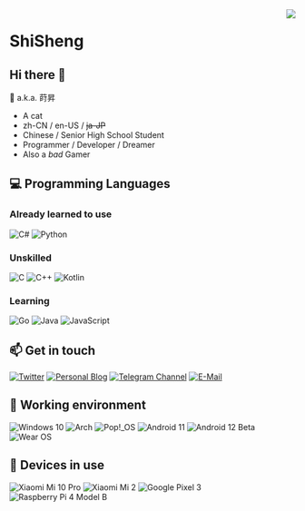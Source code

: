 <img align="right" src="https://github-readme-stats.vercel.app/api?username=ShiSheng233&show_icons=true&count_private=true&icon_color=FB7299&title_color=FB7299" />
  
# ShiSheng

## Hi there 👋
💬 a.k.a. 莳昇

- A cat
- zh-CN / en-US / ~~ja-JP~~
- Chinese / Senior High School Student
- Programmer / Developer / Dreamer
- Also a *bad* Gamer

## 💻 Programming Languages

### Already learned to use

![C#](https://img.shields.io/badge/c%23-%23239120.svg?style=flat-square&logo=c-sharp&logoColor=fff)
![Python](https://img.shields.io/badge/-Python-3776ab?style=flat-square&logo=python&logoColor=fff)

### Unskilled
![C](https://img.shields.io/badge/-C-a8b9cc?style=flat-square&logo=C&logoColor=fff)
![C++](https://img.shields.io/badge/-C%2b%2b-00599c?style=flat-square&logo=C%2b%2b&logoColor=fff)
![Kotlin](https://img.shields.io/badge/kotlin-%230095D5.svg?style=flat-square&logo=kotlin&logoColor=fff)

### Learning

![Go](https://img.shields.io/badge/go-%2300ADD8.svg?style=flat-square&logo=go&logoColor=fff)
![Java](https://img.shields.io/badge/-Java-007396?style=flat-square&logo=Java&logoColor=fff)
![JavaScript](https://img.shields.io/badge/-JavaScript-f7df1e?style=flat-square&logo=JavaScript&labelColor=f7df1e&logoColor=000)

## 📫 Get in touch

[![Twitter](https://img.shields.io/twitter/follow/shisheng00?color=1ca0f1&label=%40shisheng00&logo=twitter&logoColor=white&style=flat-square&labelColor=1ca0f1)](https://twitter.com/shisheng00)
[![Personal Blog](https://img.shields.io/badge/-https://blog.shisheng.icu/-4d4d4d?style=flat-square&logo=Bloglovin&logoColor=fff)](https://blog.shisheng.icu)
[![Telegram Channel](https://img.shields.io/badge/-t.me/shisheng_no_jibunnihanashikakeru-3db6f1?style=flat-square&logo=Telegram&logoColor=2ca5e0)](https://t.me/shisheng_no_jibunnihanashikakeru)
[![E-Mail](https://img.shields.io/badge/-ohayou@shisheng.icu-168de2?style=flat-square&logo=mail.ru&logoColor=white&labelColor=168de2)](mailto:ohayou@shisheng.icu)

## 💾 Working environment
![Windows 10](https://img.shields.io/badge/Windows%2010%20Pro-00adef?style=flat-square&logo=windows&logoColor=ffffff)
![Arch](https://img.shields.io/badge/Arch%20Linux-1793D1?logo=arch-linux&logoColor=fff&style=flat-square)
![Pop!_OS](https://img.shields.io/badge/Pop_!OS-E95420?style=flat-square&logo=ubuntu&logoColor=white)
![Android 11](https://img.shields.io/badge/Android%2011-3ddc84?style=flat-square&logo=android&logoColor=ffffff)
![Android 12 Beta](https://img.shields.io/badge/Android%2012%20Beta-3ddc84?style=flat-square&logo=android&logoColor=ffffff)
![Wear OS](https://img.shields.io/badge/Wear%20OS%20-4285f4?style=flat-square&logo=wear%20os&logoColor=ffffff)

## 📱 Devices in use
![Xiaomi Mi 10 Pro](https://img.shields.io/badge/Xiaomi%20Mi%2010%20Pro-fd4900?style=flat-square&logo=xiaomi&logoColor=ffffff)
![Xiaomi Mi 2](https://img.shields.io/badge/Xiaomi%20Mi%202-fd4900?style=flat-square&logo=xiaomi&logoColor=ffffff)
![Google Pixel 3](https://img.shields.io/badge/Google%20Pixel%203-4285f4?style=flat-square&logo=google&logoColor=ffffff)
![Raspberry Pi 4 Model B](https://img.shields.io/badge/Raspberry%20Pi%204%20Model%20B-a22846?style=flat-square&logo=raspberry%20pi&logoColor=ffffff)
